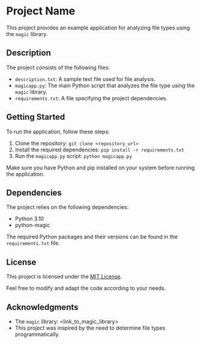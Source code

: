 # Project Name

This project provides an example application for analyzing file types using the `magic` library.

## Description

The project consists of the following files:

- `description.txt`: A sample text file used for file analysis.
- `magicapp.py`: The main Python script that analyzes the file type using the `magic` library.
- `requirements.txt`: A file specifying the project dependencies.

## Getting Started

To run the application, follow these steps:

1. Clone the repository: `git clone <repository_url>`
2. Install the required dependencies: `pip install -r requirements.txt`
3. Run the `magicapp.py` script: `python magicapp.py`

Make sure you have Python and pip installed on your system before running the application.

## Dependencies

The project relies on the following dependencies:

- Python 3.10
- python-magic

The required Python packages and their versions can be found in the `requirements.txt` file.

## License

This project is licensed under the [MIT License](LICENSE).

Feel free to modify and adapt the code according to your needs.

## Acknowledgments

- The `magic` library: <link_to_magic_library>
- This project was inspired by the need to determine file types programmatically.


